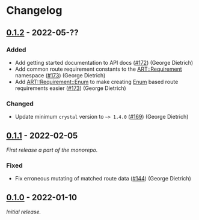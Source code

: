 # Changelog

## [0.1.2] - 2022-05-??

### Added

- Add getting started documentation to API docs ([#172](https://github.com/athena-framework/athena/pull/172)) (George Dietrich)
- Add common route requirement constants to the [ART::Requirement](https://athenaframework.org/Routing/Requirement/) namespace ([#173](https://github.com/athena-framework/athena/pull/173)) (George Dietrich)
- Add [ART::Requirement::Enum](https://athenaframework.org/Routing/Requirement/Enum/) to make creating [Enum](https://crystal-lang.org/api/Enum.html) based route requirements easier ([#173](https://github.com/athena-framework/athena/pull/173)) (George Dietrich)

### Changed

- Update minimum `crystal` version to `~> 1.4.0` ([#169](https://github.com/athena-framework/athena/pull/169)) (George Dietrich)

## [0.1.1] - 2022-02-05

_First release a part of the monorepo._

### Fixed

- Fix erroneous mutating of matched route data ([#144](https://github.com/athena-framework/athena/pull/144)) (George Dietrich)

## [0.1.0] - 2022-01-10

_Initial release._

[0.1.2]: https://github.com/athena-framework/routing/releases/tag/v0.1.2
[0.1.1]: https://github.com/athena-framework/routing/releases/tag/v0.1.1
[0.1.0]: https://github.com/athena-framework/routing/releases/tag/v0.1.0
